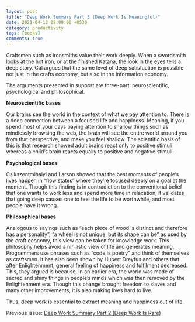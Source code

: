 ```yaml
---
layout: post
title: "Deep Work Summary Part 3 (Deep Work Is Meaningful)"
date: 2021-04-12 08:00:00 +0530
category: productivity
tags: [books]
comments: true
---
```

Craftsmen such as ironsmiths value their work deeply. When a swordsmith looks at the hot iron, or at the finished Katana, the look in the eyes tells a deep story. Cal argues that the same level of deep satisfaction is possible not just in the crafts economy, but also in the information economy.

The arguments presented in support are three-part: neuroscientific, psychological and philosophical.

**Neuroscientific bases**

Our brains see the world in the context of what we pay attention to. There is a deep connection between a focused life and happiness. Meaning, if you spend most of your days paying attention to shallow things such as mindlessly browsing the web, the brain will see the entire world around you from that perspective, and make you feel shallow. The scientific basis of this is that research showed adult brains react only to positive stimuli whereas a child’s brain reacts equally to positive and negative stimuli.

**Psychological bases**

Csikszentmihalyi and Larson showed that the best moments of people’s lives happen in “flow states” where they’re focused deeply on a goal at the moment. Though this finding is in contradiction to the conventional belief that one wants to work less and spend more time in relaxation, it validates that going deep causes one to feel the life to be worthwhile, and most people have it wrong.

**Philosophical bases**

Analogous to sayings such as “each piece of wood is distinct and therefore has a personality”, “a wheel is not unique, but its shape can be” as used by the craft economy, this view can be taken for knowledge work. This philosophy helps avoid a nihilistic view of life and generates meaning. Programmers use phrases such as “code is poetry” and think of themselves as craftsmen.
It has also been shown by Hubert Dreyfus and others that after Enlightenment, general feeling of happiness and fulfilment decreased. This, they argued is because, in an earlier era, the world was made of sacred and shiny things in people’s minds which was then removed by the Enlightenment era. Though this change brought freedom to slaves and many other improvements, it is also making lives hard to live.

Thus, deep work is essential to extract meaning and happiness out of life.

Previous issue: [Deep Work Summary Part 2 (Deep Work Is Rare)][1]

[1]: /productivity/2021/04/05/deep-work-summary-ch-2.html
